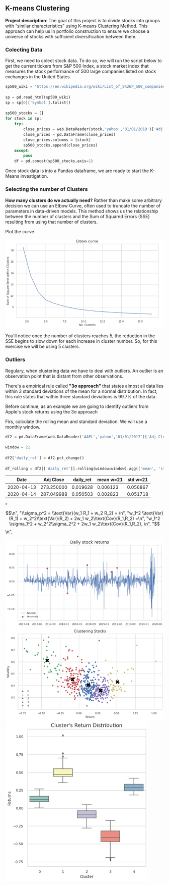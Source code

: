 ## K-means Clustering 

**Project description**: The goal of this project is to divide stocks into groups with “similar characteristics” using K-means Clustering Method. This approach can help us in portfolio construction to ensure we choose a universe of stocks with sufficient diversification between them.

### Colecting Data

First, we need to colect stock data. To do so, we will run the script below to get the current tickers from S&P 500 Index, a stock market index that measures the stock performance of 500 large companies listed on stock exchanges in the United States.

```python
sp500_wiki = 'https://en.wikipedia.org/wiki/List_of_S%26P_500_companies'

sp = pd.read_html(sp500_wiki)
sp = sp[0]['Symbol'].tolist()

sp500_stocks = []
for stock in sp:
    try:
        close_prices = web.DataReader(stock,'yahoo','01/01/2019')['Adj Close']
        close_prices = pd.DataFrame(close_prices)
        close_prices.columns = [stock]
        sp500_stocks.append(close_prices)
    except:
        pass
    df = pd.concat(sp500_stocks,axis=1)
```

Once stock data is into a Pandas dataframe, we are ready to start the K-Means investigation.

### Selecting the number of Clusters

**How many clusters do we actually need?** Rather than make some arbitrary decision we can use an Elbow Curve, often used to truncate the number of parameters in data-driven models. This method shows us the relationship between the number of clusters and the Sum of Squared Errors (SSE) resulting from using that number of clusters.

Plot the curve.

<img src="images/elbow.PNG?raw=true"/>

You'll notice once the number of clusters reaches 5, the reduction in the SSE begins to slow down for each increase in cluster number. So, for this exercise we will be using 5 clusters.

### Outliers

Regulary, when clustering data we have to deal with outliers. An outlier is an observation point that is distant from other observations.

There's a empirical rule called **"3σ approach"** that states almost all data lies within 3 standard deviations of the mean for a normal distribution. In fact, this rule states that within three standard deviations is 99.7% of the data.

Before continue, as an example we are going to identify outliers from Apple's stock returns using the 3σ approach

Firs, calculate the rolling mean and standard deviation. We will use a monthly window.

```python
df2 = pd.DataFrame(web.DataReader('AAPL','yahoo','01/01/2017')['Adj Close'])

window = 21

df2['daily_ret'] = df2.pct_change()

df_rolling = df2[['daily_ret']].rolling(window=window).agg(['mean', 'std'])
```

Date |	Adj Close |	daily_ret	| mean w=21	| std w=21	
----|----|----|----|----|			
2020-04-13	| 273.250000 |	0.019628	| 0.006123	| 0.056867
2020-04-14	| 287.049988 |	0.050503	| 0.002823	| 0.051718 


"$$\n",
"\\sigma_p^2 =   \\text{Var}(w_1 R_1 + w_2 R_2) = \n",
"w_1^2 \\text{Var}(R_1) + w_2^2\\text{Var}(R_2) + 2w_1 w_2\\text{Cov}(R_1,R_2) =\n",
"w_1^2 \\sigma_1^2 + w_2^2\\sigma_2^2 + 2w_1 w_2\\text{Cov}(R_1,R_2), \n",
"$$\n",


<img src="images/outl.png?raw=true"/>

<img src="images/kmeans.png?raw=true"/>


<img src="images/cluster_ret.png?raw=true"/>


